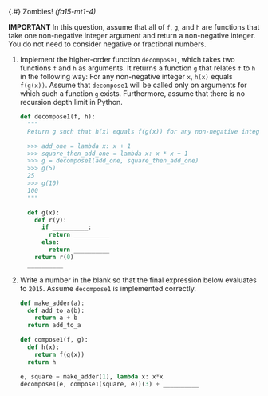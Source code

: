 
{.#} Zombies! *(fa15-mt1-4)*

**IMPORTANT** In this question, assume that all of `f`, `g`, and `h` are functions that take one non-negative integer argument and return a non-negative integer. You do not need to consider negative or fractional numbers.

1. Implement the higher-order function `decompose1`, which takes two functions `f` and `h` as arguments. It returns a function `g` that relates `f` to `h` in the following way: For any non-negative integer `x`, `h(x)` equals `f(g(x))`. Assume that `decompose1` will be called only on arguments for which such a function `g` exists. Furthermore, assume that there is no recursion depth limit in Python.

    ```py
    def decompose1(f, h):
      """
      Return g such that h(x) equals f(g(x)) for any non-negative integer x.

      >>> add_one = lambda x: x + 1
      >>> square_then_add_one = lambda x: x * x + 1
      >>> g = decompose1(add_one, square_then_add_one)
      >>> g(5)
      25
      >>> g(10)
      100
      """

      def g(x):
        def r(y):
          if __________:
            return __________
          else:
            return __________
        return r(0)
      __________
    ```

1. Write a number in the blank so that the final expression below evaluates to `2015`. Assume `decompose1` is implemented correctly.

    ```py
    def make_adder(a):
      def add_to_a(b):
        return a + b
      return add_to_a

    def compose1(f, g):
      def h(x):
        return f(g(x))
      return h

    e, square = make_adder(1), lambda x: x*x
    decompose1(e, compose1(square, e))(3) + __________
    ```
